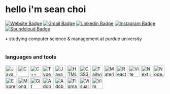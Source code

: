 # hello i'm sean choi

[![Website Badge](https://img.shields.io/badge/-szeanchoi.com-47CCCC?style=flat&logo=Google-Chrome&logoColor=white&link=https://szeanchoi.com)](https://szeanchoi.com)
[![Gmail Badge](https://img.shields.io/badge/-szeanchoi-c14438?style=flat&logo=Gmail&logoColor=white&link=mailto:szeanchoi@gmail.com)](mailto:szeanchoi@gmail.com)
[![Linkedin Badge](https://img.shields.io/badge/-szeans-blue?style=flat&logo=Linkedin&logoColor=white&link=https://www.linkedin.com/in/szeans/)](https://www.linkedin.com/in/szeans/)
[![Instagram Badge](https://img.shields.io/badge/-szeans-purple?style=flat&logo=instagram&logoColor=white&link=https://instagram.com/szeans/)](https://instagram.com/szeans)
[![Soundcloud Badge](https://img.shields.io/badge/-szean-orange?style=flat&logo=soundcloud&logoColor=white&link=https://soundcloud.com/szean/)](https://soundcloud.com/szean)

• studying computer science & management at purdue university
#
### languages and tools

<a href="https://www.java.com/" title="Java"><img src="https://github.com/get-icon/geticon/raw/master/icons/java.svg" alt="Java" width="35px" height="35px"></a>
<a href="https://en.wikipedia.org/wiki/C_(programming_language)" title="C"><img src="https://github.com/get-icon/geticon/raw/master/icons/c.svg" alt="C" width="35px" height="35px"></a>
<a href="https://isocpp.org/" title="C++"><img src="https://github.com/get-icon/geticon/raw/master/icons/c-plusplus.svg" alt="C++" width="35px" height="35px"></a>
<a href="https://www.typescriptlang.org/" title="Typescript"><img src="https://github.com/get-icon/geticon/raw/master/icons/typescript-icon.svg" alt="Typescript" width="35px" height="35px"></a>
<a href="https://developer.mozilla.org/en-US/docs/Web/JavaScript" title="JavaScript"><img src="https://github.com/get-icon/geticon/raw/master/icons/javascript.svg" alt="JavaScript" width="35px" height="35px"></a>
<a href="https://www.w3.org/TR/html5/" title="HTML5"><img src="https://github.com/get-icon/geticon/raw/master/icons/html-5.svg" alt="HTML5" width="35px" height="35px"></a>
<a href="https://www.w3.org/TR/CSS/" title="CSS3"><img src="https://github.com/get-icon/geticon/raw/master/icons/css-3.svg" alt="CSS3" width="35px" height="35px"></a>
<a href="https://tailwindcss.com/" title="Tailwind CSS"><img src="https://github.com/get-icon/geticon/raw/master/icons/tailwindcss-icon.svg" alt="Tailwind CSS" width="35px" height="35px"></a>
<a href="https://material-ui.com/" title="Material UI"><img src="https://github.com/get-icon/geticon/raw/master/icons/material-ui.svg" alt="Material UI" width="35px" height="35px"></a>
<a href="https://reactjs.org/" title="React"><img src="https://github.com/get-icon/geticon/raw/master/icons/react.svg" alt="React" width="35px" height="35px"></a>
<a href="https://vitejs.dev/" title="Vite"><img src="https://github.com/get-icon/geticon/raw/master/icons/vite.svg" alt="Vite" width="35px" height="35px"></a>
<a href="https://nextjs.org/" title="Next.js"><img src="https://github.com/get-icon/geticon/raw/master/icons/nextjs-icon.svg" alt="Next.js" width="35px" height="35px"></a>
<a href="https://nodejs.org/" title="Node.js"><img src="https://github.com/get-icon/geticon/raw/master/icons/nodejs-icon.svg" alt="Node.js" width="35px" height="35px"></a>
<a href="https://expressjs.com/" title="Express"><img src="https://github.com/get-icon/geticon/raw/master/icons/express.svg" alt="Express" width="35px" height="35px"></a>
<a href="https://www.mongodb.org/" title="MongoDB"><img src="https://github.com/get-icon/geticon/raw/master/icons/mongodb-icon.svg" alt="MongoDB" width="35px" height="35px"></a>
<a href="https://git-scm.com/" title="Git"><img src="https://github.com/get-icon/geticon/raw/master/icons/git-icon.svg" alt="Git" width="35px" height="35px"></a>
<a href="https://www.adobe.com/products/photoshop.html" title="Adobe Photoshop"><img src="https://github.com/get-icon/geticon/raw/master/icons/adobe-photoshop.svg" alt="Adobe Photoshop" width="35px" height="35px"></a>
<a href="https://www.adobe.com/products/illustrator.html" title="Adobe Illustrator"><img src="https://github.com/get-icon/geticon/raw/master/icons/adobe-illustrator.svg" alt="Adobe Illustrator" width="35px" height="35px"></a>
<a href="https://www.adobe.com/products/photoshop.html" title="Figma"><img src="https://upload.wikimedia.org/wikipedia/commons/3/33/Figma-logo.svg" alt="Figma" width="35px" height="35px"></a>
<a href="https://code.visualstudio.com/" title="Visual Studio Code"><img src="https://github.com/get-icon/geticon/raw/master/icons/visual-studio-code.svg" alt="Visual Studio Code" width="35px" height="35px"></a>
<a href="https://www.vim.org" title="Vim"><img src="https://upload.wikimedia.org/wikipedia/commons/9/9f/Vimlogo.svg" alt="Vim" width="35px" height="35px"></a>


<!--
**szeans/szeans** is a ✨ _special_ ✨ repository because its `README.md` (this file) appears on your GitHub profile.

Here are some ideas to get you started:

- 🔭 I’m currently working on ...
- 🌱 I’m currently learning ...
- 👯 I’m looking to collaborate on ...
- 🤔 I’m looking for help with ...
- 💬 Ask me about ...
- 📫 How to reach me: ...
- 😄 Pronouns: ...
- ⚡ Fun fact: ...
-->
